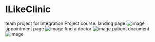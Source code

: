 # ILikeClinic
team project for Integration Project course.
landing page
![image](https://user-images.githubusercontent.com/65098066/204051506-e87e46da-114a-4219-9bb4-30a97816020c.png)
appointment page
![image](https://user-images.githubusercontent.com/65098066/204051548-7a658fef-a44f-4775-9dfb-cfaedd4458f1.png)
find a doctor 
![image](https://user-images.githubusercontent.com/65098066/204051577-667014fe-686d-472e-94c5-9eacbd866289.png)
patient document
![image](https://user-images.githubusercontent.com/65098066/204051637-e08b902a-23dd-4f3b-956f-909201ec6bff.png)

